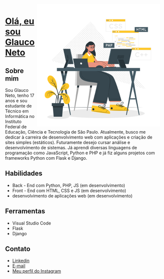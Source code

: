 <img src="images/programmer-cuate.svg"  min-width="400px" max-width="400px" width="400px" align="right" alt="Programador">

# <a href="https://www.linkedin.com/in/glauconeto"> Olá, eu sou Glauco Neto</a>
## Sobre mim
Sou Glauco Neto, tenho 17 anos e sou estudante de Técnico em Informática no Instituto Federal de Educação, Ciência e Tecnologia de São Paulo. Atualmente, busco me dedicar à carreira de desenvolvimento web com aplicações e criação de sites simples (estáticos). Futuramente desejo cursar análise e desenvolvimento de sistemas.
Já aprendi diversas linguagens de programação como JavaScript, Python e PHP e já fiz alguns projetos com frameworks Python com Flask e Django.


## Habilidades

- Back - End com Python, PHP, JS (em desenvolvimento)
- Front - End com HTML, CSS e JS (em desenvolvimento)
- desenvolvimento de aplicações web (em desenvolvimento)


## Ferramentas

- Visual Studio Code
- Flask
- Django


##  Contato
- <a href="https://www.linkedin.com/in/glauconeto">Linkedin</a>
- <a href="neto.glauquinho@gmail.com">E-mail</a>
- <a href="https://www.instagram.com/glauco_neto19">Meu perfil do Instagram</a>
</div>

<!-- modelo inspirado na camilaf3rreira -->